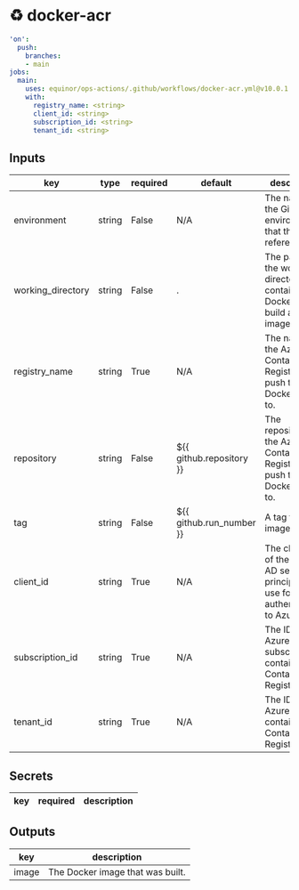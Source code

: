 # ♻ docker-acr

```yaml
'on':
  push:
    branches:
    - main
jobs:
  main:
    uses: equinor/ops-actions/.github/workflows/docker-acr.yml@v10.0.1
    with:
      registry_name: <string>
      client_id: <string>
      subscription_id: <string>
      tenant_id: <string>

```

## Inputs

key | type | required | default | description
--- | --- | --- | --- | ---
environment | string | False | N/A | The name of the GitHub environment that this job references.
working_directory | string | False | . | The path of the working directory containing the Dockerfile to build an image from.
registry_name | string | True | N/A | The name of the Azure Container Registry to push the Docker image to.
repository | string | False | ${{ github.repository }} | The repository in the Azure Container Registry to push the Docker image to.
tag | string | False | ${{ github.run_number }} | A tag for the image.
client_id | string | True | N/A | The client ID of the Azure AD service principal to use for authenticating to Azure.
subscription_id | string | True | N/A | The ID of the Azure subscription containing the Container Registry.
tenant_id | string | True | N/A | The ID of the Azure tenant containing the Container Registry.

## Secrets

key | required | description
--- | --- | ---

## Outputs

key | description
--- | ---
image | The Docker image that was built.

